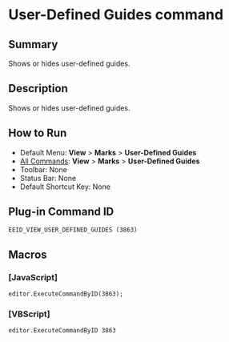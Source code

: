 # User-Defined Guides command

## Summary

Shows or hides user-defined guides.

## Description

Shows or hides user-defined guides.

## How to Run

- Default Menu: **View** \> **Marks** \> **User-Defined Guides**
- [All Commands](../tools/all_commands): **View** \> **Marks** \> **User-Defined Guides**
- Toolbar: None
- Status Bar: None
- Default Shortcut Key: None

## Plug-in Command ID

```
EEID_VIEW_USER_DEFINED_GUIDES (3863)```

## Macros

### \[JavaScript\]

```
editor.ExecuteCommandByID(3863);
```

### \[VBScript\]

```
editor.ExecuteCommandByID 3863
```
